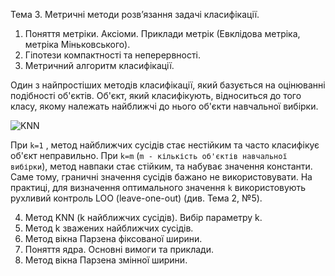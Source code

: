 Тема 3. Метричні методи розв’язання задачі класифікації.
1.	Поняття метріки. Аксіоми. Приклади метрік (Евклідова метріка, метріка Міньковського).
2.	Гіпотези компактності та неперервності.
3.	Метричний алгоритм класифікації.

Один з найпростіших методів класифікації, який базується на оцінюванні подібності об'єктів. Об'єкт, який класифікують, відноситься до того класу, якому належать найближчі до нього об'єкти навчальної вибірки.

![KNN](http://www.machinelearning.ru/mimetex/?a(u)%20=%20\mathrm{arg}\max_{y\in%20Y}%20\sum_{i=1}^m%20\bigl[%20x_{i;%20u}=y%20\bigr]%20w(i,u),)

При `k=1` , метод найближчих сусідів стає нестійким та часто класифікує об'єкт неправильно. При `k=m` (`m - кількість об'єктів навчальної вибірки`), метод навпаки стає стійким, та набуває значення константи. Саме тому, граничні значення сусідів бажано не використовувати. На практиці, для визначення оптимального значення `k` використовують рухливий контроль LOO (leave-one-out) (див. Тема 2, №5).

4.	Метод KNN (k найближчих сусідів). Вибір параметру k.
5.	Метод k зважених найближчих сусідів.
6.	Метод вікна Парзена фіксованої ширини.
7.	Поняття ядра. Основні вимоги та приклади.
8.	Метод вікна Парзена змінної ширини.
